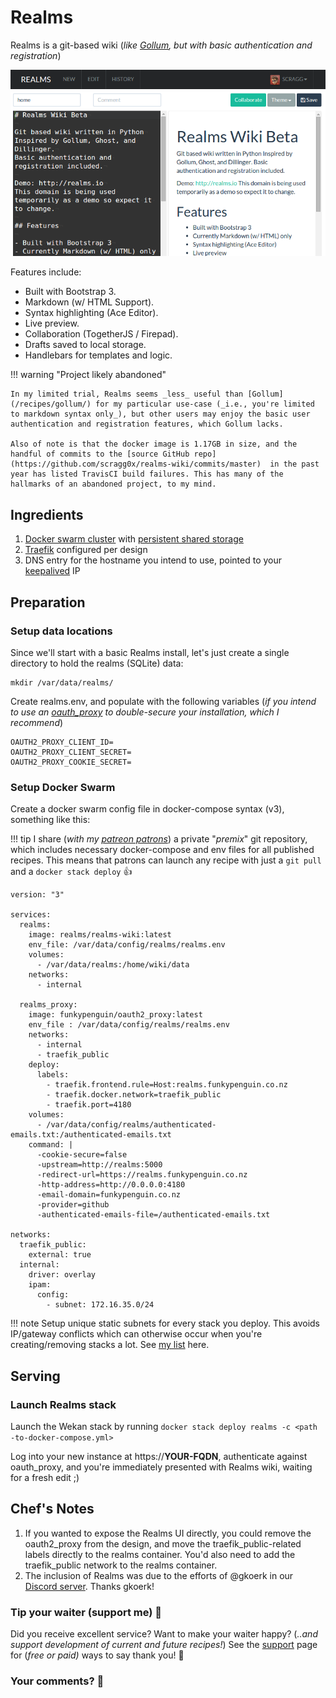 # Realms

Realms is a git-based wiki (_like [Gollum](/recipes/gollum/), but with basic authentication and registration_)

![Realms Screenshot](../images/realms.png)

Features include:

* Built with Bootstrap 3.
* Markdown (w/ HTML Support).
* Syntax highlighting (Ace Editor).
* Live preview.
* Collaboration (TogetherJS / Firepad).
* Drafts saved to local storage.
* Handlebars for templates and logic.

!!! warning "Project likely abandoned"

    In my limited trial, Realms seems _less_ useful than [Gollum](/recipes/gollum/) for my particular use-case (_i.e., you're limited to markdown syntax only_), but other users may enjoy the basic user authentication and registration features, which Gollum lacks.

    Also of note is that the docker image is 1.17GB in size, and the handful of commits to the [source GitHub repo](https://github.com/scragg0x/realms-wiki/commits/master)  in the past year has listed TravisCI build failures. This has many of the hallmarks of an abandoned project, to my mind.

## Ingredients

1. [Docker swarm cluster](/ha-docker-swarm/design/) with [persistent shared storage](/ha-docker-swarm/shared-storage-ceph.md)
2. [Traefik](/ha-docker-swarm/traefik_public) configured per design
3. DNS entry for the hostname you intend to use, pointed to your [keepalived](ha-docker-swarm/keepalived/) IP

## Preparation

### Setup data locations

Since we'll start with a basic Realms install, let's just create a single directory to hold the realms (SQLite) data:

```
mkdir /var/data/realms/
```

Create realms.env, and populate with the following variables (_if you intend to use an [oauth_proxy](/reference/oauth_proxy) to double-secure your installation, which I recommend_)
```
OAUTH2_PROXY_CLIENT_ID=
OAUTH2_PROXY_CLIENT_SECRET=
OAUTH2_PROXY_COOKIE_SECRET=
```

### Setup Docker Swarm

Create a docker swarm config file in docker-compose syntax (v3), something like this:

!!! tip
        I share (_with my [patreon patrons](https://www.patreon.com/funkypenguin)_) a private "_premix_" git repository, which includes necessary docker-compose and env files for all published recipes. This means that patrons can launch any recipe with just a ```git pull``` and a ```docker stack deploy``` 👍


```
version: "3"

services:
  realms:
    image: realms/realms-wiki:latest
    env_file: /var/data/config/realms/realms.env
    volumes:
      - /var/data/realms:/home/wiki/data
    networks:
      - internal

  realms_proxy:
    image: funkypenguin/oauth2_proxy:latest
    env_file : /var/data/config/realms/realms.env
    networks:
      - internal
      - traefik_public
    deploy:
      labels:
        - traefik.frontend.rule=Host:realms.funkypenguin.co.nz
        - traefik.docker.network=traefik_public
        - traefik.port=4180
    volumes:
      - /var/data/config/realms/authenticated-emails.txt:/authenticated-emails.txt
    command: |
      -cookie-secure=false
      -upstream=http://realms:5000
      -redirect-url=https://realms.funkypenguin.co.nz
      -http-address=http://0.0.0.0:4180
      -email-domain=funkypenguin.co.nz
      -provider=github
      -authenticated-emails-file=/authenticated-emails.txt

networks:
  traefik_public:
    external: true
  internal:
    driver: overlay
    ipam:
      config:
        - subnet: 172.16.35.0/24
```

!!! note
    Setup unique static subnets for every stack you deploy. This avoids IP/gateway conflicts which can otherwise occur when you're creating/removing stacks a lot. See [my list](/reference/networks/) here.



## Serving

### Launch Realms stack

Launch the Wekan stack by running ```docker stack deploy realms -c <path -to-docker-compose.yml>```

Log into your new instance at https://**YOUR-FQDN**, authenticate against oauth_proxy, and you're immediately presented with Realms wiki, waiting for a fresh edit ;)

## Chef's Notes

1. If you wanted to expose the Realms UI directly, you could remove the oauth2_proxy from the design, and move the traefik_public-related labels directly to the realms container. You'd also need to add the traefik_public network to the realms container.
2. The inclusion of Realms was due to the efforts of @gkoerk in our [Discord server](http://chat.funkypenguin.co.nz). Thanks gkoerk!

### Tip your waiter (support me) 👏

Did you receive excellent service? Want to make your waiter happy? (_..and support development of current and future recipes!_) See the [support](/support/) page for (_free or paid)_ ways to say thank you! 👏

### Your comments? 💬
